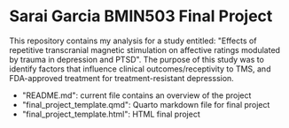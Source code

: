 # Sarai Garcia BMIN503 Final Project

This repository contains my analysis for a study entitled: "Effects of repetitive transcranial magnetic stimulation on affective ratings modulated by trauma in depression and PTSD". The purpose of this study was to identify factors that influence clinical outcomes/receptivity to TMS, and FDA-approved treatment for treatment-resistant depresssion. 

- "README.md": current file contains an overview of the project
- "final_project_template.qmd": Quarto markdown file for final project
- "final_project_template.html": HTML final project
